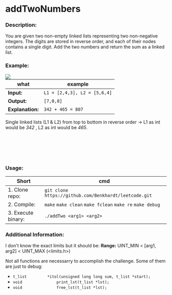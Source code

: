 # addTwoNumbers

### Description:

You are given two non-empty linked lists representing two non-negative integers. The digits are stored in reverse order, and each of their nodes contains a single digit. Add the two numbers and return the sum as a linked list.

### Example:

<img align="left" src="https://user-images.githubusercontent.com/67570025/186285316-49e4dab7-3830-4639-aeab-960424fec9a9.png">

|what|example|
| ----- | ----- |
|**Input:**|`L1 = [2,4,3], L2 = [5,6,4]`|
|**Output:**|`[7,0,8]`|
|**Explanation:**|`342 + 465 = 807`|

Single linked lists (L1 & L2) from top to bottom in reverse order -> L1 as int would be *342* , L2 as int would be *465*. 
<br/>
<br/>
<br/>
<br/>
<br/><br/>

### Usage:

|Short|cmd|
| ----- | ----- |
|1. Clone repo: |`git clone https://github.com/Benkhardt/leetcode.git`|
|2. Compile: |`make` `make clean` `make fclean` `make re` `make debug`|
|3. Execute binary: |`./addTwo <arg1> <arg2>`|

### Additional Information:

I don't know the exact limits but it should be:
**Range:** UINT_MIN < \[arg1, arg2\] < UINT_MAX (<limits.h>)

Not all functions are necessarry to accomplish the challenge. Some of them are just to debug:
- `t_list         *itol(unsigned long long sum, t_list *start);`
- `void			      print_lst(t_list *lst);`
- `void			      free_lst(t_list *lst);`
